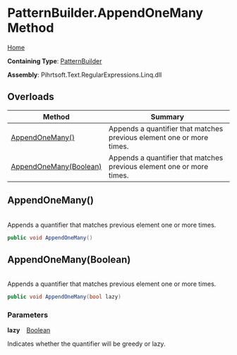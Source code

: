 # PatternBuilder\.AppendOneMany Method

[Home](../../../../../../README.md)

**Containing Type**: [PatternBuilder](../README.md)

**Assembly**: Pihrtsoft\.Text\.RegularExpressions\.Linq\.dll

## Overloads

| Method | Summary |
| ------ | ------- |
| [AppendOneMany()](#Pihrtsoft_Text_RegularExpressions_Linq_PatternBuilder_AppendOneMany) | Appends a quantifier that matches previous element one or more times\. |
| [AppendOneMany(Boolean)](#Pihrtsoft_Text_RegularExpressions_Linq_PatternBuilder_AppendOneMany_System_Boolean_) | Appends a quantifier that matches previous element one or more times\. |

## AppendOneMany\(\) <a id="Pihrtsoft_Text_RegularExpressions_Linq_PatternBuilder_AppendOneMany"></a>

\
Appends a quantifier that matches previous element one or more times\.

```csharp
public void AppendOneMany()
```

## AppendOneMany\(Boolean\) <a id="Pihrtsoft_Text_RegularExpressions_Linq_PatternBuilder_AppendOneMany_System_Boolean_"></a>

\
Appends a quantifier that matches previous element one or more times\.

```csharp
public void AppendOneMany(bool lazy)
```

### Parameters

**lazy** &ensp; [Boolean](https://docs.microsoft.com/en-us/dotnet/api/system.boolean)

Indicates whether the quantifier will be greedy or lazy\.